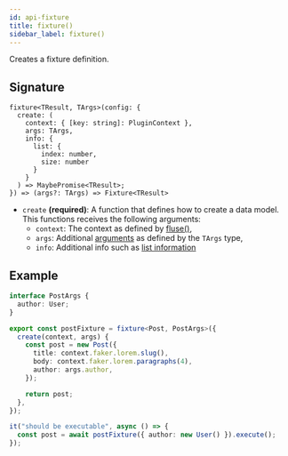 ```yaml
---
id: api-fixture
title: fixture()
sidebar_label: fixture()
---
```


Creates a fixture definition.

## Signature

```
fixture<TResult, TArgs>(config: {
  create: (
    context: { [key: string]: PluginContext },
    args: TArgs,
    info: {
      list: {
        index: number,
        size: number
      }
    }
  ) => MaybePromise<TResult>;
}) => (args?: TArgs) => Fixture<TResult>
```

- `create` **(required)**: A function that defines how to create a data model. This functions receives the following arguments:
  - `context`: The context as defined by [fluse()](./api-fluse.md),
  - `args`: Additional [arguments](./supplying-arguments.md) as defined by the `TArgs` type,
  - `info`: Additional info such as [list information](./lists.md)

## Example

```typescript
interface PostArgs {
  author: User;
}

export const postFixture = fixture<Post, PostArgs>({
  create(context, args) {
    const post = new Post({
      title: context.faker.lorem.slug(),
      body: context.faker.lorem.paragraphs(4),
      author: args.author,
    });

    return post;
  },
});

it("should be executable", async () => {
  const post = await postFixture({ author: new User() }).execute();
});
```
